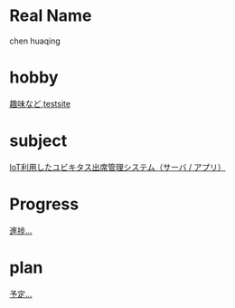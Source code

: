 
# Real Name
chen huaqing
# hobby

[趣味など](https://amaiye.wordpress.com/),[testsite](http://chenhq.mki.biz/)

# subject

[IoT利用したユビキタス出席管理システム（サーバ / アプリ）](https://github.com/Amaiye/SmartClassroom/)


# Progress
[進捗...](https://github.com/Amaiye/SmartClassroom/blob/master/progress2017.md)

# plan
[予定...](https://github.com/Amaiye/SmartClassroom/blob/master/plan2017.md)


